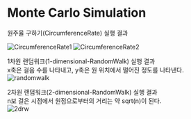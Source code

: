 # Monte Carlo Simulation

원주율 구하기(CircumferenceRate) 실행 결과

![CircumferenceRate1](https://user-images.githubusercontent.com/51428786/94742113-22542780-03b0-11eb-84c5-c441160768e4.PNG)
![CircumferenceRate2](https://user-images.githubusercontent.com/51428786/94742129-2aac6280-03b0-11eb-8c54-935aa66506f9.PNG)

1차원 랜덤워크(1-dimensional-RandomWalk) 실행 결과<br>
x축은 걸음 수를 나타내고, y축은 원 위치에서 떨어진 정도를 나타낸다.<br>
![randomwalk](https://user-images.githubusercontent.com/51428786/94742138-2e3fe980-03b0-11eb-9623-2a81e738c2bc.PNG)

2차원 랜덤워크(2-dimensional-RandomWalk) 실행 결과<br>
n보 걸은 시점에서 원점으로부터의 거리는 약 sqrt(n)이 된다.<br>
![2drw](https://user-images.githubusercontent.com/51428786/94975941-3c2b7100-054e-11eb-9236-f290fa4ce163.PNG)

